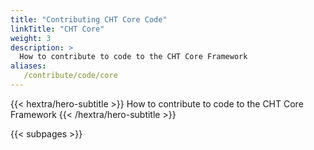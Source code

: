 ```yaml
---
title: "Contributing CHT Core Code"
linkTitle: "CHT Core"
weight: 3
description: >
  How to contribute to code to the CHT Core Framework
aliases:
   /contribute/code/core
---
```


{{< hextra/hero-subtitle >}}
  How to contribute to code to the CHT Core Framework
{{< /hextra/hero-subtitle >}}

{{< subpages >}}